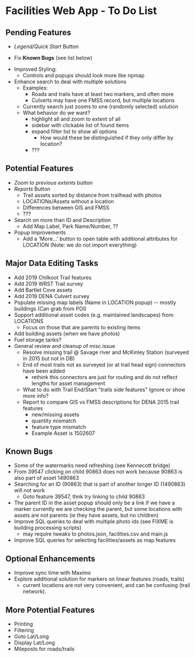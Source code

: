 Facilities Web App - To Do List
===============================

Pending Features
----------------
* _Legend/Quick Start_ Button
- Fix **Known Bugs** (see list below)
* Improved Styling:
  - Controls and popups should look more like npmap
* Enhance search to deal with multiple solutions
  - Examples:
    - Roads and trails have at least two markers, and often more
    - Culverts may have one FMSS record, but multiple locations
  - Currently search just zooms to one (randomly selected) solution
  - What behavior do we want?
    - highlight all and zoom to extent of all
    - sidebar with clickable list of found items
    - expand filter list to show all options
      - How would these be distinguished if they only differ by location?
    - ???

Potential Features
------------------
* _Zoom to previous extents_ button
* _Reports_ Button
  - Trail assets sorted by distance from trailhead with photos
  - LOCATIONs/Assets without a location
  - Differences between GIS and FMSS
  - ???
* Search on more than ID and Description
  - Add Map Label, Park Name/Number, ??
* Popup Improvements
  - Add a 'More...' button to open table with additional attributes
    for LOCATION (Note: we do not import everything)


Major Data Editing Tasks
------------------------
* Add 2019 Chilkoot Trail features
* Add 2019 WRST Trail survey
* Add Bartlet Cove assets
* Add 2019 DENA Culvert survey
* Populate missing map labels (Name in LOCATION popup) -- mostly buildings (Can grab from POI)
* Support additional asset codes (e.g. maintained landscapes) from LOCATIONS
  - Focus on those that are parents to existing items
* Add building assets (when we have photos)
* Fuel storage tanks?
* General review and cleanup of misc issue
  - Resolve missing trail @ Savage river and McKinley Station (surveyed in 2015 but not in DB)
  - End of most trails not as surveyed (or at trail head sign) connectors have been added
    + rethink this connectors are just for routing and do not reflect lengths for asset management
  - What to do with Trail End/Start "trails side features"  Ignore or show more info?
  - Report to compare GIS vs FMSS descriptions for DENA 2015 trail features
    + new/missing assets
    + quantity mismatch
    + feature type mismatch
    + Example Asset is 1502607


Known Bugs
----------
* Some of the watermarks need refreshing (see Kennecott bridge)
* From 39547 clicking on child 90863 does not work because 90863 is also part of asset 1490863
* Searching for an ID (90863) that is part of another longer ID (1490863) will not work
  - Goto feature 39547, thnk try linking to child 90863
* The parent ID in the asset popup should only be a link if we have a marker
  currently we are checking the parent, but some locations with assets are
  not parents (ie they have assets, but no children)
* Improve SQL queries to deal with multiple photo ids (see FIXME is building processing scripts)
  - may require tweaks to photos.json, facilities.csv and main.js
* Improve SQL queries for selecting facilities/assets as map features


Optional Enhancements
---------------------
* Improve sync time with Maximo
* Explore additional solution for markers on linear features (roads, trails)
  - current locations are not very convenient, and can be confusing (trail network).


More Potential Features
-----------------------
* Printing
* Filtering
* Goto Lat/Long
* Display Lat/Long
* Mileposts for roads/trails
